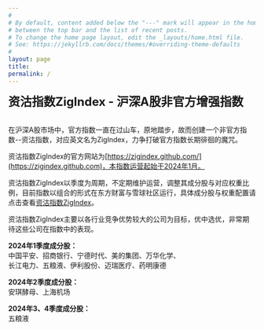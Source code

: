```yaml
---
#
# By default, content added below the "---" mark will appear in the home page
# between the top bar and the list of recent posts.
# To change the home page layout, edit the _layouts/home.html file.
# See: https://jekyllrb.com/docs/themes/#overriding-theme-defaults
#
layout: page
title: 
permalink: /
---
```


**<font size=5>资沽指数ZigIndex - 沪深A股非官方增强指数</font>**<br><br>

在沪深A股市场中，官方指数一直在过山车，原地踏步，故而创建一个非官方指数--资沽指数，对应英文名为ZigIndex，力争打破官方指数长期徘徊的魔咒。<br>

资沽指数ZigIndex的官方网站为[https://zigindex.github.com/](https://zigindex.github.com)，本指数运营起始于2024年1月。<br>

资沽指数ZigIndex以季度为周期，不定期维护运营，调整其成分股与对应权重比例，目前指数以组合的形式在东方财富与雪球社区运行，具体成分股与权重配置请点击查看[资沽指数ZigIndex](https://groupwap.eastmoney.com/group/simulation/info.html?zh=240170300000076403)。<br>

资沽指数ZigIndex主要以各行业竞争优势较大的公司为目标，优中选优，非常期待这些公司在指数中的表现。<br>

**2024年1季度成分股：**<br>
中国平安、招商银行、宁德时代、美的集团、万华化学、<br>
长江电力、五粮液、伊利股份、迈瑞医疗、药明康德<br>

**2024年2季度成分股：**<br>
安琪酵母、上海机场<br>

**2024年3、4季度成分股：**<br>
五粮液<br>



